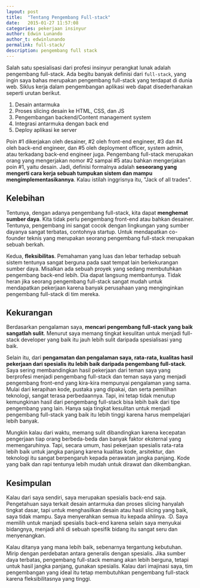 ```yaml
---
layout: post
title:  "Tentang Pengembang Full-stack"
date:   2015-01-27 11:57:08
categories: pekerjaan insinyur
author: Edwin Lunando
author_t: edwinlunando
permalink: full-stack/
description: pengembang full stack
---
```


Salah satu spesialisasi dari profesi insinyur perangkat lunak adalah pengembang full-stack. Ada begitu banyak definisi dari `full-stack`, yang ingin saya bahas merupakan pengembang full-stack yang terdapat di dunia web. Siklus kerja dalam pengembangan aplikasi web dapat disederhanakan seperti urutan berikut.

1. Desain antarmuka
2. Proses slicing desain ke HTML, CSS, dan JS
3. Pengembangan backend/Content management system
4. Integrasi antarmuka dengan back end
5. Deploy aplikasi ke server

Poin #1 dikerjakan oleh desainer, #2 oleh front-end engineer, #3 dan #4 oleh back-end engineer, dan #5 oleh deployment officer, system admin, atau terkadang back-end engineer juga. Pengembang full-stack merupakan orang yang mengerjakan nomor #2 sampai #5 atau bahkan mengerjakan poin #1, yaitu desain. Jadi, definisi formalnya adalah **seseorang yang mengerti cara kerja sebuah tumpukan sistem dan mampu mengimplementasikannya**. Kalau istilah inggrisnya itu, "Jack of all trades".

## Kelebihan ##

Tentunya, dengan adanya pengembang full-stack, kita dapat **menghemat sumber daya**. Kita tidak perlu pengembang front-end atau bahkan desainer. Tentunya, pengembang ini sangat cocok dengan lingkungan yang sumber dayanya sangat terbatas, contohnya startup. Untuk mendapatkan co-founder teknis yang merupakan seorang pengembang full-stack merupakan sebuah berkah.

Kedua, **fleksibilitas**. Pemahaman yang luas dan lebar terhadap sebuah sistem tentunya sangat berguna pada saat tempat lain berkekurangan sumber daya. Misalkan ada sebuah proyek yang sedang membutuhkan pengembang back-end lebih. Dia dapat langsung membantunya. Tidak heran jika seorang pengembang full-stack sangat mudah untuk mendapatkan pekerjaan karena banyak perusahaan yang menginginkan pengembang full-stack di tim mereka.

## Kekurangan ##

Berdasarkan pengalaman saya, **mencari pengembang full-stack yang baik sangatlah sulit**. Menurut saya memang tingkat kesulitan untuk menjadi full-stack developer yang baik itu jauh lebih sulit daripada spesialisasi yang baik.

Selain itu, dari **pengamatan dan pengalaman saya, rata-rata, kualitas hasil pekerjaan dari spesialis itu lebih baik daripada pengembang full-stack**. Saya sering membandingkan hasil pekerjaan dari teman saya yang berprofesi menjadi pengembang full-stack dan teman saya yang menjadi pengembang front-end yang kira-kira mempunyai pengalaman yang sama. Mulai dari kerapihan kode, pustaka yang dipakai, dan serta pemilihan teknologi, sangat terasa perbedaannya. Tapi, ini tetap tidak menutup kemungkinan hasil dari pengembang full-stack bisa lebih baik dari tipe pengembang yang lain. Hanya saja tingkat kesulitan untuk menjadi pengembang full-stack yang baik itu lebih tinggi karena harus mempelajari lebih banyak.

Mungkin kalau dari waktu, memang sulit dibandingkan karena kecepatan pengerjaan tiap orang berbeda-beda dan banyak faktor eksternal yang memengaruhinya. Tapi, secara umum, hasi pekerjaan spesialis rata-rata lebih baik untuk jangka panjang karena kualitas kode, arsitektur, dan teknologi itu sangat berpengaruh kepada perawatan jangka panjang. Kode yang baik dan rapi tentunya lebih mudah untuk dirawat dan dikembangkan.

## Kesimpulan ##

Kalau dari saya sendiri, saya merupakan spesialis back-end saja. Pengetahuan saya terkait desain antarmuka dan proses slicing hanyalah tingkat dasar, tapi untuk menghasilkan desain atau hasil slicing yang baik, saya tidak mampu. Saya menyerahkan semua itu kepada ahlinya. :D. Saya memilih untuk manjadi spesialis back-end karena selain saya menyukai bidangnya, menjadi ahli di sebuah spesifik bidang itu sangat seru dan menyenangkan.

Kalau ditanya yang mana lebih baik, sebenarnya tergantung kebutuhan. Mirip dengan perdebatan antara generalis dengan spesialis. Jika sumber daya terbatas, pengembang full-stack memang akan lebih berguna, tetapi untuk hasil jangka panjang, gunakan spesialis. Kalau dari imajinasi saya, tim pengembangan yang ideal itu tetap membutuhkan pengembang full-stack karena fleksibilitasnya yang tinggi.




